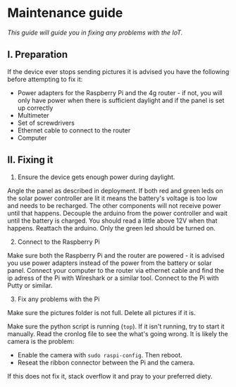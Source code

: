 # Maintenance guide
*This guide will guide you in fixing any problems with the IoT.*

## I. Preparation

If the device ever stops sending pictures it is advised you have the following before attempting to fix it:

- Power adapters for the Raspberry Pi and the 4g router - if not, you will only have power when there is sufficient daylight and if the panel is set up correctly
- Multimeter
- Set of screwdrivers
- Ethernet cable to connect to the router
- Computer

## II. Fixing it

1. Ensure the device gets enough power during daylight. 

Angle the panel as described in deployment. If both red and green leds on the solar power controller are lit it means the battery's voltage is too low and needs to be recharged. The other components will not receive power until that happens. 
Decouple the arduino from the power controller and wait until the battery is charged. You should read a little above 12V when that happens. Reattach the arduino. Only the green led should be turned on. 

2. Connect to the Raspberry Pi 

Make sure both the Raspberry Pi and the router are powered - it is advised you use power adapters instead of the power from the battery or solar panel. Connect your computer to the router via ethernet cable and find the ip adress of the Pi with Wireshark or a similar tool. Connect to the Pi with Putty or similar.

3. Fix any problems with the Pi

Make sure the pictures folder is not full. Delete all pictures if it is.

Make sure the python script is running (```top```).
If it isn't running, try to start it manually. Read the cronlog file to see the what's going wrong. 
It is likely the camera is the problem:
- Enable the camera with ```sudo raspi-config```. Then reboot.
- Reseat the ribbon connector between the Pi and the camera.

If this does not fix it, stack overflow it and pray to your preferred diety.

